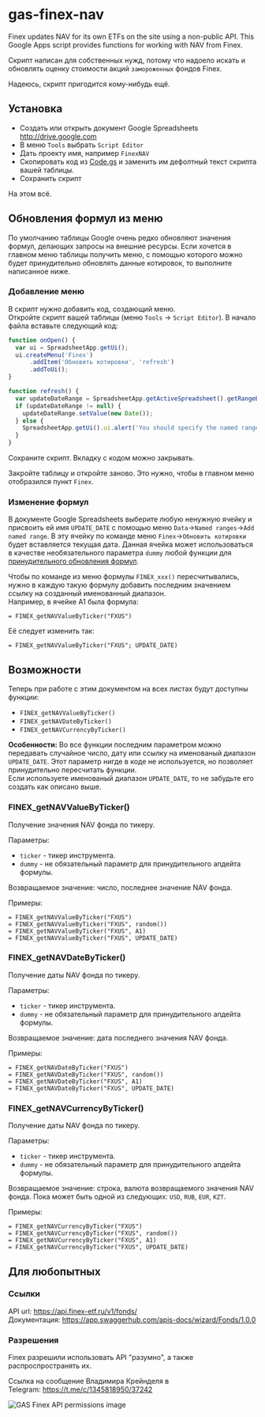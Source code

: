 # gas-finex-nav
Finex updates NAV for its own ETFs on the site using a non-public API. This Google Apps script provides functions for working with NAV from Finex.

Скрипт написан для собственных нужд, потому что надоело искать и обновлять оценку стоимости акций `замороженных` фондов Finex.  

Надеюсь, скрипт пригодится кому-нибудь ещё.  


## Установка
* Создать или открыть документ Google Spreadsheets http://drive.google.com
* В меню `Tools` выбрать `Script Editor`
* Дать проекту имя, например `FinexNAV`
* Скопировать код из [Code.gs](https://raw.githubusercontent.com/GrKoR/gas-finex-nav/master/Finex-API.gs) и заменить им дефолтный текст скрипта вашей таблицы.
* Сохранить скрипт

На этом всё.   

## Обновления формул из меню
По умолчанию таблицы Google очень редко обновляют значения формул, делающих запросы на внешние ресурсы. Если хочется в главном меню таблицы получить меню, с помощью которого можно будет принудительно обновлять данные котировок, то выполните написанное ниже.  

### Добавление меню
В скрипт нужно добавить код, создающий меню.  
Откройте скрипт вашей таблицы (меню `Tools` -> `Script Editor`). В начало файла вставьте следующий код:  
```javascript
function onOpen() {
  var ui = SpreadsheetApp.getUi();
  ui.createMenu('Finex')
      .addItem('Обновить котировки', 'refresh')
      .addToUi();
}

function refresh() {
  var updateDateRange = SpreadsheetApp.getActiveSpreadsheet().getRangeByName('UPDATE_DATE').getCell(1, 1);
  if (updateDateRange != null) {
    updateDateRange.setValue(new Date());
  } else {
    SpreadsheetApp.getUi().ui.alert('You should specify the named range "UPDATE_DATE" for using this function.');
  }
}
```
Сохраните скрипт. Вкладку с кодом можно закрывать.  

Закройте таблицу и откройте заново. Это нужно, чтобы в главном меню отобразился пункт `Finex`.

### Изменение формул
В документе Google Spreadsheets выберите любую ненужную ячейку и присвоить ей имя `UPDATE_DATE` с помощью меню `Data`->`Named ranges`->`Add named range`. В эту ячейку по команде меню `Finex`->`Обновить котировки` будет вставляется текущая дата. Данная ячейка может использоваться в качестве необязательного параметра `dummy` любой функции для [принудительного обновления формул](https://stackoverflow.com/a/27656313).  

Чтобы по команде из меню формулы `FINEX_xxx()` пересчитывались, нужно в каждую такую формулу добавить последним значением ссылку на созданный именованный диапазон.  
Например, в ячейке A1 была формула:  
```
= FINEX_getNAVValueByTicker("FXUS")
```
Её следует изменить так:  
```
= FINEX_getNAVValueByTicker("FXUS"; UPDATE_DATE)
```


## Возможности
Теперь при работе с этим документом на всех листах будут доступны функции: 
* `FINEX_getNAVValueByTicker()`
* `FINEX_getNAVDateByTicker()`
* `FINEX_getNAVCurrencyByTicker()`

**Особенности:** Во все функции последним параметром можно передавать случайное число, дату или ссылку на именованый диапазон `UPDATE_DATE`. Этот параметр нигде в коде не используется, но позволяет принудительно пересчитать функции.  
Если используете именованый диапазон `UPDATE_DATE`, то не забудьте его создать как описано выше.

### FINEX_getNAVValueByTicker()
Получение значения NAV фонда по тикеру.  

Параметры:
* `ticker` - тикер инструмента.
* `dummy` - не обязательный параметр для принудительного апдейта формулы.

Возвращаемое значение: число, последнее значение NAV фонда.

Примеры:
```
= FINEX_getNAVValueByTicker("FXUS")
= FINEX_getNAVValueByTicker("FXUS", random())
= FINEX_getNAVValueByTicker("FXUS", A1)
= FINEX_getNAVValueByTicker("FXUS", UPDATE_DATE)
```

### FINEX_getNAVDateByTicker()
Получение даты NAV фонда по тикеру.  

Параметры:
* `ticker` - тикер инструмента.
* `dummy` - не обязательный параметр для принудительного апдейта формулы.

Возвращаемое значение: дата последнего значения NAV фонда.

Примеры:
```
= FINEX_getNAVDateByTicker("FXUS")
= FINEX_getNAVDateByTicker("FXUS", random())
= FINEX_getNAVDateByTicker("FXUS", A1)
= FINEX_getNAVDateByTicker("FXUS", UPDATE_DATE)
```

### FINEX_getNAVCurrencyByTicker()
Получение даты NAV фонда по тикеру.  

Параметры:
* `ticker` - тикер инструмента.
* `dummy` - не обязательный параметр для принудительного апдейта формулы.

Возвращаемое значение: строка, валюта возвращаемого значения NAV фонда. Пока может быть одной из следующих: `USD`, `RUB`, `EUR`, `KZT`. 

Примеры:
```
= FINEX_getNAVCurrencyByTicker("FXUS")
= FINEX_getNAVCurrencyByTicker("FXUS", random())
= FINEX_getNAVCurrencyByTicker("FXUS", A1)
= FINEX_getNAVCurrencyByTicker("FXUS", UPDATE_DATE)
```


## Для любопытных

### Ссылки
API url: https://api.finex-etf.ru/v1/fonds/  
Документация: https://app.swaggerhub.com/apis-docs/wizard/Fonds/1.0.0  

### Разрешения
Finex разрешили использовать API "разумно", а также распроспространять их.  

Ссылка на сообщение Владимира Крейнделя в Telegram: https://t.me/c/1345818950/37242  

![GAS Finex API permissions image](https://raw.githubusercontent.com/GrKoR/gas-finex-nav/master/images/permissions.png "GAS Finex API permissions image")